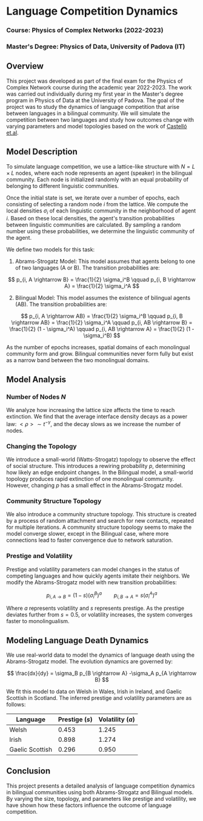 # Language Competition Dynamics

### Course: Physics of Complex Networks (2022-2023)
### Master's Degree: Physics of Data, University of Padova (IT)

## Overview

This project was developed as part of the final exam for the Physics of Complex Network course during the academic year 2022-2023. The work was carried out individually during my first year in the Master's degree program in Physics of Data at the University of Padova. The goal of the project was to study the dynamics of language competition that arise between languages in a bilingual community. We will simulate the competition between two languages and study how outcomes change with varying parameters and model topologies based on the work of [Castelló et.al](https://www.worldscientific.com/doi/abs/10.1142/9789812776129_0008).

## Model Description

To simulate language competition, we use a lattice-like structure with $N = L \times L$ nodes, where each node represents an agent (speaker) in the bilingual community. Each node is initialized randomly with an equal probability of belonging to different linguistic communities.

Once the initial state is set, we iterate over a number of epochs, each consisting of selecting a random node $i$ from the lattice. We compute the local densities $\sigma_i$ of each linguistic community in the neighborhood of agent $i$. Based on these local densities, the agent's transition probabilities between linguistic communities are calculated. By sampling a random number using these probabilities, we determine the linguistic community of the agent.

We define two models for this task:

1. Abrams-Strogatz Model: This model assumes that agents belong to one of two languages (A or B). The transition probabilities are:

$$ p_{i, A \rightarrow B} = \frac{1}{2} \sigma_i^B \qquad p_{i, B \rightarrow A} = \frac{1}{2} \sigma_i^A $$

2. Bilingual Model: This model assumes the existence of bilingual agents (AB). The transition probabilities are:

$$ p_{i, A \rightarrow AB} = \frac{1}{2} \sigma_i^B \qquad p_{i, B \rightarrow AB} = \frac{1}{2} \sigma_i^A \qquad p_{i, AB \rightarrow B} = \frac{1}{2} (1 - \sigma_i^A) \qquad p_{i, AB \rightarrow A} = \frac{1}{2} (1 - \sigma_i^B) $$

As the number of epochs increases, spatial domains of each monolingual community form and grow. Bilingual communities never form fully but exist as a narrow band between the two monolingual domains.

## Model Analysis

### Number of Nodes $N$

We analyze how increasing the lattice size affects the time to reach extinction. We find that the average interface density decays as a power law: $<\rho> \sim t^{-\gamma}$, and the decay slows as we increase the number of nodes.

### Changing the Topology

We introduce a small-world (Watts-Strogatz) topology to observe the effect of social structure. This introduces a rewiring probability $p$, determining how likely an edge endpoint changes. In the Bilingual model, a small-world topology produces rapid extinction of one monolingual community. However, changing $p$ has a small effect in the Abrams-Strogatz model.

### Community Structure Topology

We also introduce a community structure topology. This structure is created by a process of random attachment and search for new contacts, repeated for multiple iterations. A community structure topology seems to make the model converge slower, except in the Bilingual case, where more connections lead to faster convergence due to network saturation.

### Prestige and Volatility

Prestige and volatility parameters can model changes in the status of competing languages and how quickly agents imitate their neighbors. We modify the Abrams-Strogatz model with new transition probabilities:

$$ p_{i, A \rightarrow B} = (1 - s)(\sigma_i^B)^a \qquad p_{i, B \rightarrow A} = s(\sigma_i^A)^a $$

Where $a$ represents volatility and $s$ represents prestige. As the prestige deviates further from $s = 0.5$, or volatility increases, the system converges faster to monolingualism.

## Modeling Language Death Dynamics

We use real-world data to model the dynamics of language death using the Abrams-Strogatz model. The evolution dynamics are governed by:

$$ \frac{dx}{dy} = \sigma_B p_{B \rightarrow A} -\sigma_A p_{A \rightarrow B} $$

We fit this model to data on Welsh in Wales, Irish in Ireland, and Gaelic Scottish in Scotland. The inferred prestige and volatility parameters are as follows:

| Language         | Prestige ($s$) | Volatility ($a$) |
|------------------|----------------|------------------|
| Welsh            | 0.453          | 1.245            |
| Irish            | 0.898          | 1.274            |
| Gaelic Scottish  | 0.296          | 0.950            |

## Conclusion

This project presents a detailed analysis of language competition dynamics in bilingual communities using both Abrams-Strogatz and Bilingual models. By varying the size, topology, and parameters like prestige and volatility, we have shown how these factors influence the outcome of language competition.
